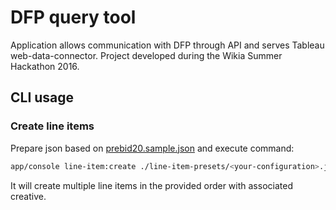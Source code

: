 # DFP query tool

Application allows communication with DFP through API and serves Tableau web-data-connector. Project developed during the Wikia Summer Hackathon 2016.

## CLI usage

### Create line items

Prepare json based on [prebid20.sample.json](./line-item-presets/prebid20.sample.json) and execute command:

```bash
app/console line-item:create ./line-item-presets/<your-configuration>.json
``` 

It will create multiple line items in the provided order with associated creative.

